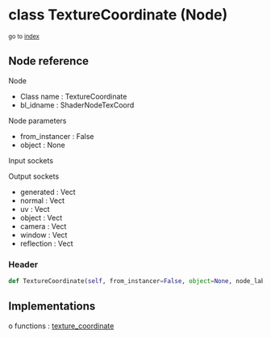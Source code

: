 # class TextureCoordinate (Node)

<sub>go to [index](/docs/index.md)</sub>

## Node reference

Node
 - Class name : TextureCoordinate
 - bl_idname : ShaderNodeTexCoord

Node parameters
 - from_instancer : False
 - object : None

Input sockets

Output sockets
 - generated : Vect
 - normal : Vect
 - uv : Vect
 - object : Vect
 - camera : Vect
 - window : Vect
 - reflection : Vect

### Header

``` python
def TextureCoordinate(self, from_instancer=False, object=None, node_label=None, node_color=None):
```

## Implementations

o functions : [texture_coordinate](/docs/Shader_classes/GLOBAL.md#texture_coordinate)


